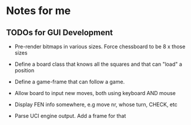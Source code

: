 
# Notes for me

## TODOs for GUI Development

- Pre-render bitmaps in various sizes. Force chessboard to be 8 x those sizes

- Define a board class that knows all the squares and that can "load" a position

- Define a game-frame that can follow a game.

- Allow board to input new moves, both using keyboard AND mouse

- Display FEN info somewhere, e.g move nr, whose turn, CHECK, etc

- Parse UCI engine output. Add a frame for that

